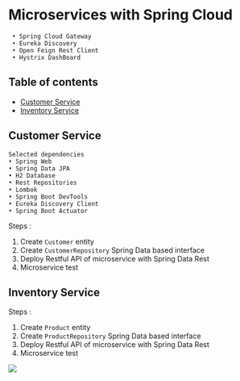 # Microservices with Spring Cloud

```
 • Spring Cloud Gateway
 • Eureka Discovery
 • Open Feign Rest Client
 • Hystrix DashBoard 
```

## Table of contents
* [Customer Service](#customer-service)
* [Inventory Service](#inventory-service)

## Customer Service

```
Selected dependencies
• Spring Web 
• Spring Data JPA 
• H2 Database
• Rest Repositories 
• Lombok
• Spring Boot DevTools
• Eureka Discovery Client
• Spring Boot Actuator 
```
Steps :
  1. Create `Customer` entity
  2. Create `CustomerRepository` Spring Data based interface
  3. Deploy Restful API of microservice with Spring Data Rest
  4. Microservice test


## Inventory Service

Steps :
  1. Create `Product` entity
  2. Create `ProductRepository` Spring Data based interface
  3. Deploy Restful API of microservice with Spring Data Rest
  4. Microservice test


<kbd>
  <img src="https://i.stack.imgur.com/CtiyS.png">
</kbd>
